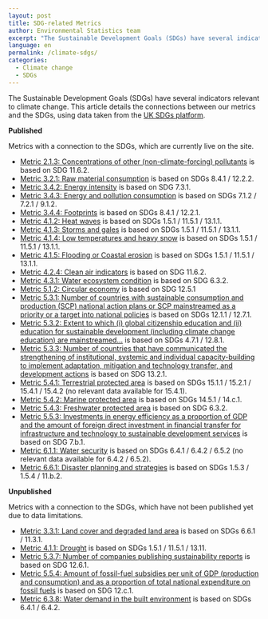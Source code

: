 ```yaml
---
layout: post
title: SDG-related Metrics
author: Environmental Statistics team
excerpt: "The Sustainable Development Goals (SDGs) have several indicators relevant to climate change..."
language: en
permalink: /climate-sdgs/
categories:
  - Climate change
  - SDGs
---
```


The Sustainable Development Goals (SDGs) have several indicators relevant to climate change. This article details the connections between our metrics and the SDGs, using data taken from the [UK SDGs platform](https://sdgdata.gov.uk/).

**Published**

Metrics with a connection to the SDGs, which are currently live on the site.

- [Metric 2.1.3: Concentrations of other (non-climate-forcing) pollutants](https://norric1admin.github.io/envmetric-site/2-1-3/) is based on SDG 11.6.2.
- [Metric 3.2.1: Raw material consumption](https://norric1admin.github.io/envmetric-site/3-2-1) is based on SDGs 8.4.1 / 12.2.2.
- [Metric 3.4.2: Energy intensity](https://norric1admin.github.io/envmetric-site/3-4-2) is based on SDG 7.3.1.
- [Metric 3.4.3: Energy and pollution consumption](https://norric1admin.github.io/envmetric-site/3-4-3) is based on SDGs 7.1.2 / 7.2.1 / 9.1.2.
- [Metric 3.4.4: Footprints](https://norric1admin.github.io/envmetric-site/3-4-4) is based on SDGs 8.4.1 / 12.2.1.
- [Metric 4.1.2: Heat waves](https://norric1admin.github.io/envmetric-site/4-1-2) is based on SDGs 1.5.1 / 11.5.1 / 13.1.1.
- [Metric 4.1.3: Storms and gales](https://norric1admin.github.io/envmetric-site/4-1-3) is based on SDGs 1.5.1 / 11.5.1 / 13.1.1.
- [Metric 4.1.4: Low temperatures and heavy snow](https://norric1admin.github.io/envmetric-site/4-1-4) is based on SDGs 1.5.1 / 11.5.1 / 13.1.1.
- [Metric 4.1.5: Flooding or Coastal erosion](https://norric1admin.github.io/envmetric-site/4-1-5) is based on SDGs 1.5.1 / 11.5.1 / 13.1.1.
- [Metric 4.2.4: Clean air indicators](https://norric1admin.github.io/envmetric-site/4-2-4) is based on SDG 11.6.2.
- [Metric 4.3.1: Water ecosystem condition](https://norric1admin.github.io/envmetric-site/4-3-1) is based on SDG 6.3.2.
- [Metric 5.1.2: Circular economy](https://norric1admin.github.io/envmetric-site/5-1-2) is based on SDG 12.5.1
- [Metric 5.3.1: Number of countries with sustainable consumption and production (SCP) national action plans or SCP mainstreamed as a priority or a target into national policies](https://norric1admin.github.io/envmetric-site/5-3-1) is based on SDGs 12.1.1 / 12.7.1.
- [Metric 5.3.2:  Extent to which (i) global citizenship education and (ii) education for sustainable development (including climate change education) are mainstreamed...](https://norric1admin.github.io/envmetric-site/5-3-2) is based on SDGs 4.7.1 / 12.8.1.
- [Metric 5.3.3: Number of countries that have communicated the strengthening of institutional, systemic and individual capacity-building to implement adaptation, mitigation and technology transfer, and development actions](https://norric1admin.github.io/envmetric-site/5-3-3) is based on SDG 13.2.1.
- [Metric 5.4.1: Terrestrial protected area](https://norric1admin.github.io/envmetric-site/5-4-1) is based on SDGs 15.1.1 / 15.2.1 / 15.4.1 / 15.4.2 (no relevant data available for 15.4.1).
- [Metric 5.4.2: Marine protected area](https://norric1admin.github.io/envmetric-site/5-4-2) is based on SDGs 14.5.1 / 14.c.1.
- [Metric 5.4.3: Freshwater protected area](https://norric1admin.github.io/envmetric-site/5-4-3) is based on SDG 6.3.2.
- [Metric 5.5.3: Investments in energy efficiency as a proportion of GDP and the amount of foreign direct investment in financial transfer for infrastructure and technology to sustainable development services](https://norric1admin.github.io/envmetric-site/5-5-3) is based on SDG 7.b.1.
- [Metric 6.1.1: Water security](https://norric1admin.github.io/envmetric-site/6-1-1) is based on SDGs 6.4.1 / 6.4.2 / 6.5.2 (no relevant data available for 6.4.2 / 6.5.2).
- [Metric 6.6.1: Disaster planning and strategies](https://norric1admin.github.io/envmetric-site/6-6-1) is based on SDGs 1.5.3 / 1.5.4 / 11.b.2.

**Unpublished**

Metrics with a connection to the SDGs, which have not been published yet due to data limitations.

- [Metric 3.3.1: Land cover and degraded land area](https://norric1admin.github.io/envmetric-site/3-3-1) is based on SDGs 6.6.1 / 11.3.1.
- [Metric 4.1.1: Drought](https://norric1admin.github.io/envmetric-site/4-1-1) is based on SDGs 1.5.1 / 11.5.1 / 13.11.
- [Metric 5.3.7: Number of companies publishing sustainability reports](https://norric1admin.github.io/envmetric-site/5-3-7) is based on SDG 12.6.1.
- [Metric 5.5.4: Amount of fossil-fuel subsidies per unit of GDP (production and consumption) and as a proportion of total national expenditure on fossil fuels](https://norric1admin.github.io/envmetric-site/5-5-4) is based on SDG 12.c.1.
- [Metric 6.3.8: Water demand in the built environment](https://norric1admin.github.io/envmetric-site/6-3-8) is based on SDGs 6.4.1 / 6.4.2.
